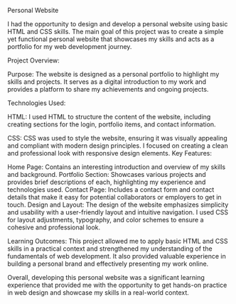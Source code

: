 Personal Website

I had the opportunity to design and develop a personal website using basic HTML and CSS skills. The main goal of this project was to create a simple yet functional personal website that showcases my skills and acts as a portfolio for my web development journey.

Project Overview:

Purpose: The website is designed as a personal portfolio to highlight my skills and projects. It serves as a digital introduction to my work and provides a platform to share my achievements and ongoing projects.

Technologies Used:

HTML: I used HTML to structure the content of the website, including creating sections for the login, portfolio items, and contact information.


CSS: CSS was used to style the website, ensuring it was visually appealing and compliant with modern design principles. I focused on creating a clean and professional look with responsive design elements.
Key Features:

Home Page: Contains an interesting introduction and overview of my skills and background.
Portfolio Section: Showcases various projects and provides brief descriptions of each, highlighting my experience and technologies used.
Contact Page: Includes a contact form and contact details that make it easy for potential collaborators or employers to get in touch.
Design and Layout: The design of the website emphasizes simplicity and usability with a user-friendly layout and intuitive navigation. I used CSS for layout adjustments, typography, and color schemes to ensure a cohesive and professional look.

Learning Outcomes: This project allowed me to apply basic HTML and CSS skills in a practical context and strengthened my understanding of the fundamentals of web development. It also provided valuable experience in building a personal brand and effectively presenting my work online.

Overall, developing this personal website was a significant learning experience that provided me with the opportunity to get hands-on practice in web design and showcase my skills in a real-world context.

